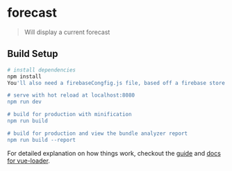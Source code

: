 # forecast

> Will display a current forecast


## Build Setup

``` bash
# install dependencies
npm install
You'll also need a firebaseCongfig.js file, based off a firebase store database

# serve with hot reload at localhost:8080
npm run dev

# build for production with minification
npm run build

# build for production and view the bundle analyzer report
npm run build --report
```

For detailed explanation on how things work, checkout the [guide](http://vuejs-templates.github.io/webpack/) and [docs for vue-loader](http://vuejs.github.io/vue-loader).

